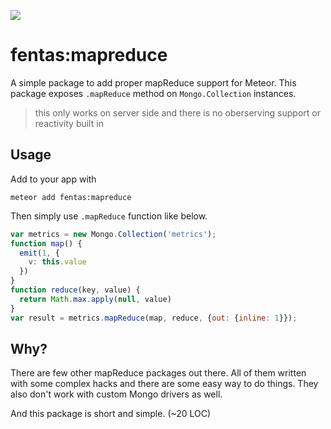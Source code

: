 [![](https://api.travis-ci.org/fentas/meteor-mapreduce.svg)](https://travis-ci.org/fentas/meteor-mapreduce)

# fentas:mapreduce

A simple package to add proper mapReduce support for Meteor. This package exposes `.mapReduce` method on `Mongo.Collection` instances.

> this only works on server side and there is no oberserving support or reactivity built in

## Usage

Add to your app with
```
meteor add fentas:mapreduce
```

Then simply use `.mapReduce` function like below.

```js
var metrics = new Mongo.Collection('metrics');
function map() {
  emit(1, {
    v: this.value
  })
}
function reduce(key, value) {
  return Math.max.apply(null, value)
}
var result = metrics.mapReduce(map, reduce, {out: {inline: 1}});
```

## Why?

There are few other mapReduce packages out there. All of them written with some complex hacks and there are some easy way to do things.
They also don't work with custom Mongo drivers as well.

And this package is short and simple. (~20 LOC)
